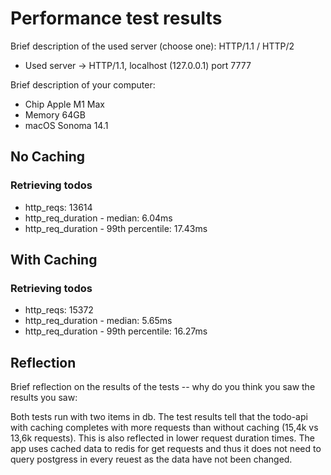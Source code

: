 # Performance test results

<P>
Brief description of the used server (choose one): HTTP/1.1 / HTTP/2
</P>

* Used server -> HTTP/1.1, localhost (127.0.0.1) port 7777

<P>
Brief description of your computer:
</P>

* Chip Apple M1 Max
* Memory 64GB
* macOS Sonoma 14.1

## No Caching

### Retrieving todos

* http_reqs: 13614
* http_req_duration - median: 6.04ms
* http_req_duration - 99th percentile: 17.43ms

## With Caching

### Retrieving todos

* http_reqs: 15372
* http_req_duration - median: 5.65ms
* http_req_duration - 99th percentile: 16.27ms

## Reflection

Brief reflection on the results of the tests -- why do you think you saw the results you saw:

<p>
Both tests run with two items in db. The test results tell that the todo-api with caching completes with more requests than without caching (15,4k vs 13,6k requests). This is also reflected in lower request duration times. The app uses cached data to redis for get requests and thus it does not need to query postgress in every reuest as the data have not been changed.
<p>
